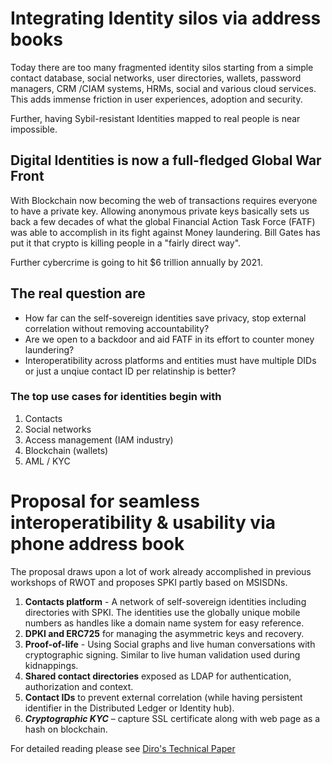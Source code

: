 # Integrating Identity silos via address books

Today there are too many fragmented identity silos starting from a simple contact database, social networks, user directories, wallets, password managers, CRM /CIAM systems, HRMs, social and various cloud services. This adds immense friction in user experiences, adoption and security.

Further, having Sybil-resistant Identities mapped to real people is near impossible.

## Digital Identities is now a full-fledged Global War Front
With Blockchain now becoming the web of transactions requires everyone to have a private key. Allowing anonymous private keys basically sets us back a few decades of what the global Financial Action Task Force (FATF) was able to accomplish in its fight against Money laundering. Bill Gates has put it that crypto is killing people in a "fairly direct way". 

Further cybercrime is going to hit $6 trillion annually by 2021. 

## The real question are
* How far can the self-sovereign identities save privacy, stop external correlation without removing accountability?
* Are we open to a backdoor and aid FATF in its effort to counter money laundering? 
* Interoperatibility across platforms and entities must have multiple DIDs or just a unqiue contact ID per relatinship is better?

### The top use cases for identities begin with
1.	Contacts
2.	Social networks
3.	Access management (IAM industry)
4.	Blockchain (wallets)
5.	AML / KYC


# Proposal for seamless interoperatibility & usability via phone address book
The proposal draws upon a lot of work already accomplished in previous workshops of RWOT and proposes SPKI partly based on MSISDNs.

1.	**Contacts platform** - A network of self-sovereign identities including directories with SPKI. The identities use the globally unique mobile numbers as handles like a domain name system for easy reference.
2.	**DPKI and ERC725** for managing the asymmetric keys and recovery.
3.	**Proof-of-life** - Using Social graphs and live human conversations with cryptographic signing. Similar to live human validation used during kidnappings.
4.	**Shared contact directories** exposed as LDAP for authentication, authorization and context.
5.	**Contact IDs** to prevent external correlation (while having persistent identifier in the Distributed Ledger or Identity hub).
6.	_**Cryptographic KYC**_ – capture SSL certificate along with web page as a hash on blockchain.

For detailed reading please see [Diro's Technical Paper](https://github.com/dirofoundation/whitepaper/blob/master/02%20DIAM%20Whitepaper_v7.pdf)
